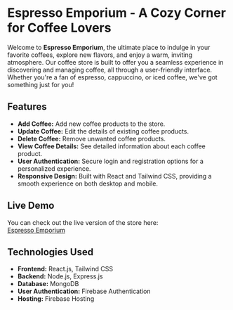 # Espresso Emporium - A Cozy Corner for Coffee Lovers

Welcome to **Espresso Emporium**, the ultimate place to indulge in your favorite coffees, explore new flavors, and enjoy a warm, inviting atmosphere. Our coffee store is built to offer you a seamless experience in discovering and managing coffee, all through a user-friendly interface. Whether you're a fan of espresso, cappuccino, or iced coffee, we've got something just for you!

## Features

- **Add Coffee:** Add new coffee products to the store.
- **Update Coffee:** Edit the details of existing coffee products.
- **Delete Coffee:** Remove unwanted coffee products.
- **View Coffee Details:** See detailed information about each coffee product.
- **User Authentication:** Secure login and registration options for a personalized experience.
- **Responsive Design:** Built with React and Tailwind CSS, providing a smooth experience on both desktop and mobile.

## Live Demo

You can check out the live version of the store here:  
[Espresso Emporium](https://coffee-store-auth-ffbba.web.app/)

## Technologies Used

- **Frontend:** React.js, Tailwind CSS
- **Backend:** Node.js, Express.js
- **Database:** MongoDB
- **User Authentication:** Firebase Authentication
- **Hosting:** Firebase Hosting
